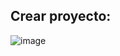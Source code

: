 ## Crear proyecto:

![image](https://github.com/Pierohc/Servidores-Web/assets/133154904/a973079a-8865-4d78-a033-6d0c59353951)

